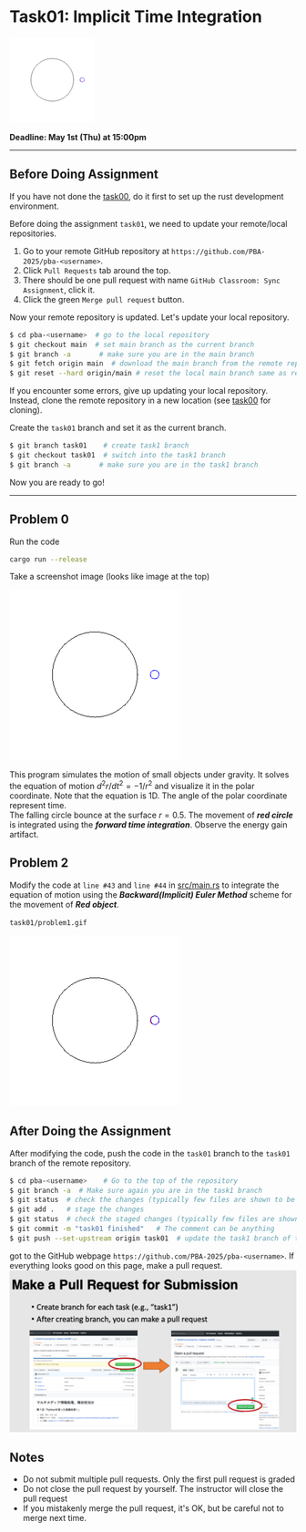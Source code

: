 # Task01: Implicit Time Integration

![preview](thumbnail.gif)

**Deadline: May 1st (Thu) at 15:00pm**

----

## Before Doing Assignment

If you have not done the [task00](../task00), do it first to set up the rust development environment.

Before doing the assignment `task01`, we need to update your remote/local repositories.     
1. Go to your remote GitHub repository at `https://github.com/PBA-2025/pba-<username>`. 
2. Click `Pull Requests` tab around the top.
3. There should be one pull request with name `GitHub Classroom: Sync Assignment`, click it.
4. Click the green `Merge pull request` button.

Now your remote repository is updated. Let's update your local repository. 

```bash
$ cd pba-<username>  # go to the local repository
$ git checkout main  # set main branch as the current branch
$ git branch -a       # make sure you are in the main branch
$ git fetch origin main  # download the main branch from the remote repository
$ git reset --hard origin/main # reset the local main branch same as remote repository
```

If you encounter some errors, give up updating your local repository. 
Instead, clone the remote repository in a new location (see [task00](../task00) for cloning).      

Create the `task01` branch and set it as the current branch.

```bash
$ git branch task01    # create task1 branch
$ git checkout task01  # switch into the task1 branch
$ git branch -a       # make sure you are in the task1 branch
```

Now you are ready to go!

---

## Problem 0

Run the code

```bash
cargo run --release
```
Take a screenshot image (looks like image at the top)

![problem0](problem0.gif)

This program simulates the motion of small objects under gravity. 
It solves the equation of motion ${d^2 r}/{d t^2} = - {1}/{r^2}$ and visualize it in the polar coordinate.
Note that the equation is 1D. The angle of the polar coordinate represent time.    
The falling circle bounce at the surface $r=0.5$. 
The movement of ***red circle*** is integrated using the ***forward time integration***. 
Observe the energy gain artifact.

## Problem 2

Modify the code at `line #43`  and `line #44` in [src/main.rs](src/main.rs) to integrate the equation of motion using the ***Backward(Implicit) Euler Method*** scheme for the movement of ***Red object***. 

`task01/problem1.gif`

![problem1](problem1.gif)


## After Doing the Assignment

After modifying the code, push the code in the `task01` branch to the `task01` branch of the remote repository.

```bash
$ cd pba-<username>    # Go to the top of the repository
$ git branch -a  # Make sure again you are in the task1 branch
$ git status  # check the changes (typically few files are shown to be "updated")
$ git add .   # stage the changes
$ git status  # check the staged changes (typically few files are shown to be "staged")
$ git commit -m "task01 finished"   # The comment can be anything
$ git push --set-upstream origin task01  # update the task1 branch of the remote repository
```

got to the GitHub webpage `https://github.com/PBA-2025/pba-<username>`. 
If everything looks good on this page, make a pull request.
![](../doc/pullrequest.png)

## Notes

- Do not submit multiple pull requests. Only the first pull request is graded
- Do not close the pull request by yourself. The instructor will close the pull request
- If you mistakenly merge the pull request, it's OK, but be careful not to merge next time. 

